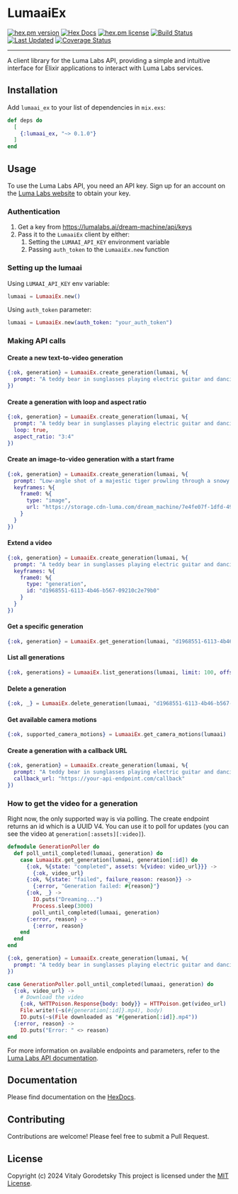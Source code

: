 # LumaaiEx
[![hex.pm version](https://img.shields.io/hexpm/v/lumaai_ex.svg)](https://hex.pm/packages/lumaai_ex)
[![Hex Docs](https://img.shields.io/badge/hex-docs-lightgreen.svg)](https://hexdocs.pm/lumaai_ex/)
[![hex.pm license](https://img.shields.io/hexpm/l/lumaai_ex.svg)](https://github.com/vitalis/lumaai_ex/blob/master/LICENSE)
[![Build Status](https://github.com/vitalis/lumaai_ex/workflows/tests/badge.svg)](https://github.com/vitalis/lumaai_ex/actions)
[![Last Updated](https://img.shields.io/github/last-commit/vitalis/lumaai_ex.svg)](https://github.com/vitalis/lumaai_ex/commits/master)
[![Coverage Status](https://coveralls.io/repos/github/vitalis/lumaai_ex/badge.svg?branch=main&style=for-the-badge)](https://coveralls.io/github/vitalis/lumaai_ex?branch=main)

---

A client library for the Luma Labs API, providing a simple and intuitive interface for Elixir applications to interact with Luma Labs services.

## Installation

Add `lumaai_ex` to your list of dependencies in `mix.exs`:

```elixir
def deps do
  [
    {:lumaai_ex, "~> 0.1.0"}
  ]
end
```

## Usage

To use the Luma Labs API, you need an API key. Sign up for an account on the [Luma Labs website](https://lumalabs.ai/) to obtain your key.

### Authentication

1. Get a key from https://lumalabs.ai/dream-machine/api/keys
2. Pass it to the `LumaaiEx` client by either:
   1. Setting the `LUMAAI_API_KEY` environment variable
   2. Passing `auth_token` to the `LumaaiEx.new` function

### Setting up the lumaai

Using `LUMAAI_API_KEY` env variable:

```elixir
lumaai = LumaaiEx.new()
```

Using `auth_token` parameter:

```elixir
lumaai = LumaaiEx.new(auth_token: "your_auth_token")
```

### Making API calls

#### Create a new text-to-video generation

```elixir
{:ok, generation} = LumaaiEx.create_generation(lumaai, %{
  prompt: "A teddy bear in sunglasses playing electric guitar and dancing"
})
```

#### Create a generation with loop and aspect ratio

```elixir
{:ok, generation} = LumaaiEx.create_generation(lumaai, %{
  prompt: "A teddy bear in sunglasses playing electric guitar and dancing",
  loop: true,
  aspect_ratio: "3:4"
})
```

#### Create an image-to-video generation with a start frame

```elixir
{:ok, generation} = LumaaiEx.create_generation(lumaai, %{
  prompt: "Low-angle shot of a majestic tiger prowling through a snowy landscape, leaving paw prints on the white blanket",
  keyframes: %{
    frame0: %{
      type: "image",
      url: "https://storage.cdn-luma.com/dream_machine/7e4fe07f-1dfd-4921-bc97-4bcf5adea39a/video_0_thumb.jpg"
    }
  }
})
```

#### Extend a video

```elixir
{:ok, generation} = LumaaiEx.create_generation(lumaai, %{
  prompt: "A teddy bear in sunglasses playing electric guitar and dancing",
  keyframes: %{
    frame0: %{
      type: "generation",
      id: "d1968551-6113-4b46-b567-09210c2e79b0"
    }
  }
})
```

#### Get a specific generation

```elixir
{:ok, generation} = LumaaiEx.get_generation(lumaai, "d1968551-6113-4b46-b567-09210c2e79b0")
```

#### List all generations

```elixir
{:ok, generations} = LumaaiEx.list_generations(lumaai, limit: 100, offset: 0)
```

#### Delete a generation

```elixir
{:ok, _} = LumaaiEx.delete_generation(lumaai, "d1968551-6113-4b46-b567-09210c2e79b0")
```

#### Get available camera motions

```elixir
{:ok, supported_camera_motions} = LumaaiEx.get_camera_motions(lumaai)
```

#### Create a generation with a callback URL

```elixir
{:ok, generation} = LumaaiEx.create_generation(lumaai, %{
  prompt: "A teddy bear in sunglasses playing electric guitar and dancing",
  callback_url: "https://your-api-endpoint.com/callback"
})
```

### How to get the video for a generation

Right now, the only supported way is via polling. The create endpoint returns an id which is a UUID V4. You can use it to poll for updates (you can see the video at `generation[:assets][:video]`).

```elixir
defmodule GenerationPoller do
  def poll_until_completed(lumaai, generation) do
    case LumaaiEx.get_generation(lumaai, generation[:id]) do
      {:ok, %{state: "completed", assets: %{video: video_url}}} ->
        {:ok, video_url}
      {:ok, %{state: "failed", failure_reason: reason}} ->
        {:error, "Generation failed: #{reason}"}
      {:ok, _} ->
        IO.puts("Dreaming...")
        Process.sleep(3000)
        poll_until_completed(lumaai, generation)
      {:error, reason} ->
        {:error, reason}
    end
  end
end

{:ok, generation} = LumaaiEx.create_generation(lumaai, %{
  prompt: "A teddy bear in sunglasses playing electric guitar and dancing"
})

case GenerationPoller.poll_until_completed(lumaai, generation) do
  {:ok, video_url} ->
    # Download the video
    {:ok, %HTTPoison.Response{body: body}} = HTTPoison.get(video_url)
    File.write!(~s(#{generation[:id]}.mp4), body)
    IO.puts(~s(File downloaded as "#{generation[:id]}.mp4"))
  {:error, reason} ->
    IO.puts("Error: " <> reason)
end
```

For more information on available endpoints and parameters, refer to the [Luma Labs API documentation](https://docs.lumalabs.ai/docs/api).

## Documentation
Please find documentation on the [HexDocs](https://hexdocs.pm/lumaai_ex/).

## Contributing

Contributions are welcome! Please feel free to submit a Pull Request.

## License
Copyright (c) 2024 Vitaly Gorodetsky
This project is licensed under the [MIT License](./LICENSE).
